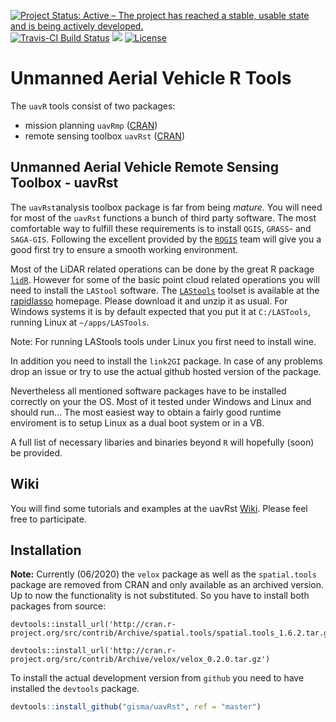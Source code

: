 [![Project Status: Active – The project has reached a stable, usable state and is being actively developed.](http://www.repostatus.org/badges/latest/active.svg)](http://www.repostatus.org/#active) 
[![Travis-CI Build Status](https://travis-ci.org/gisma/uavRst.svg?branch=master)](https://travis-ci.org/gisma/uavRst)
![](https://cranlogs.r-pkg.org/badges/grand-total/uavRst?color=green)
[![License](https://img.shields.io/badge/license-GPL%20%28%3E=%203%29-lightgrey.svg?style=flat)](http://www.gnu.org/licenses/gpl-3.0.html)

# Unmanned Aerial Vehicle R  Tools
The `uavR` tools consist of two packages:

  * mission planning ```uavRmp``` ([CRAN](https://CRAN.R-project.org/package=uavRmp))
  * remote sensing toolbox ```uavRst```   ([CRAN](https://CRAN.R-project.org/package=uavRst))


## Unmanned Aerial Vehicle Remote Sensing Toolbox - uavRst

The `uavRst`analysis toolbox package is far from being *mature*. You will need for most of the `uavRst`  functions a bunch of third party software. The most comfortable way to fulfill these requirements is to install `QGIS`, `GRASS`- and `SAGA-GIS`. Following the excellent provided by the  [`RQGIS`](https://CRAN.R-project.org/package=RQGIS) team will give you a good first try to ensure a smooth working environment.

 Most of the LiDAR related operations can be done by the great R package [`lidR`](https://CRAN.R-project.org/package=lidR). However for some of the basic point cloud related operations you will need to install the `LAStool` software. The [`LAStools`](http://lastools.org/download/LAStools.zip)  toolset is available at the [rapidlasso](https://rapidlasso.com/lastools/) homepage. Please download it and unzip it as usual. For Windows systems it is by default expected that you put it  at `C:/LASTools`, running  Linux at `~/apps/LASTools`. 
 
Note: For running LAStools tools under Linux you first need to install wine.

In addition you need to install the  `link2GI` package. 
In case of any problems drop an issue or try to use the actual github hosted version of the package. 

Nevertheless all mentioned software packages have to be installed correctly on your the OS. Most of it tested under Windows and Linux and should run... The most easiest way to obtain a fairly good runtime enviroment is to setup Linux as a dual boot system or in a VB. 

A full list of necessary libaries and binaries beyond ```R``` will hopefully (soon) be provided.

## Wiki
You will find some tutorials and examples at the uavRst [Wiki](https://github.com/gisma/uavRst/wiki). Please feel free to participate.


## Installation

**Note:** Currently (06/2020)  the `velox` package as well as the `spatial.tools` package are removed from CRAN and only available as an archived version. Up to now the functionality is not substituted. So you have to install both packages from source:

```
devtools::install_url('http://cran.r-project.org/src/contrib/Archive/spatial.tools/spatial.tools_1.6.2.tar.gz')

devtools::install_url('http://cran.r-project.org/src/contrib/Archive/velox/velox_0.2.0.tar.gz')

```



To install the actual development version from ```github```  you need to have installed the ```devtools``` package.

```R
devtools::install_github("gisma/uavRst", ref = "master")
```
